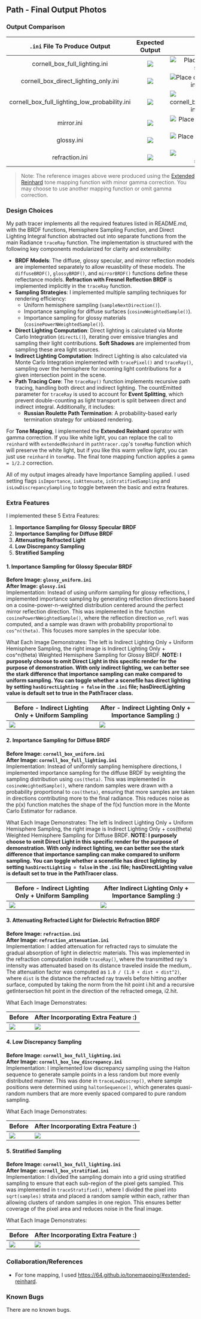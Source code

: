 ## Path - Final Output Photos


### Output Comparison

| `.ini` File To Produce Output | Expected Output | My Code's Output |
| :---------------------------------------: | :--------------------------------------------------: | :-------------------------------------------------: |
| cornell_box_full_lighting.ini |  ![](example-scenes/ground_truth/final/cornell_box_full_lighting.png) | ![Place cornell_box_full_lighting.png in student_outputs/final folder](student_outputs/final/cornell_box_full_lighting.png) |
| cornell_box_direct_lighting_only.ini |  ![](example-scenes/ground_truth/final/cornell_box_direct_lighting_only.png) | ![Place cornell_box_direct_lighting_only.png in student_outputs/final folder](student_outputs/final/cornell_box_direct_lighting_only.png) |
| cornell_box_full_lighting_low_probability.ini |  ![](example-scenes/ground_truth/final/cornell_box_full_lighting_low_probability.png) | ![Place cornell_box_full_lighting_low_probability.png in student_outputs/final folder](student_outputs/final/cornell_box_full_lighting_low_probability.png) |
| mirror.ini |  ![](example-scenes/ground_truth/final/mirror.png) | ![Place mirror.png in student_outputs/final folder](student_outputs/final/mirror.png) |
| glossy.ini |  ![](example-scenes/ground_truth/final/glossy.png) | ![Place glossy.png in student_outputs/final folder](student_outputs/final/glossy.png) |
| refraction.ini |  ![](example-scenes/ground_truth/final/refraction.png) | ![Place refraction.png in student_outputs/final folder](student_outputs/final/refraction.png) |

> Note: The reference images above were produced using the [Extended Reinhard](https://64.github.io/tonemapping/#extended-reinhard) tone mapping function with minor gamma correction. You may choose to use another mapping function or omit gamma correction.

### Design Choices
My path tracer implements all the required features listed in README.md, with the BRDF functions, Hemisphere Sampling Function, and Direct Lighting Integral function abstracted out into separate functions from the main Radiance `traceRay` function. The implementation is structured with the following key components modularized for clarity and extensibility:

- **BRDF Models**: The diffuse, glossy specular, and mirror reflection models are implemented separately to allow reuasbility of these models. The `diffuseBRDF()`, `glossyBRDF()`, and `mirrorBRDF()` functions define these reflectance models. **Refraction with Fresnel Reflection BRDF** is implemented implicitly in the `traceRay` function.
- **Sampling Strategies**: I implemented multiple sampling techniques for rendering efficiency:
  - Uniform hemisphere sampling (`sampleNextDirection()`).
  - Importance sampling for diffuse surfaces (`cosineWeightedSample()`).
  - Importance sampling for glossy materials (`cosinePowerNWeightedSample()`).
- **Direct Lighting Computation**: Direct lighting is calculated via Monte Carlo Integration (`directL()`), iterating over emissive triangles and sampling their light contributions. **Soft Shadows** are implemented from sampling these area light sources.
- **Indirect Lighting Computation**: Indirect Lighting is also calculated via Monte Carlo Integration implemented with `tracePixel()` and `traceRay()`, sampling over the hemisphere for incoming light contributions for a given intersection point in the scene.
- **Path Tracing Core**: The `traceRay()` function implements recursive path tracing, handling both direct and indirect lighting. The countEmitted parameter for `traceRay` is used to account for **Event Splitting**, which prevent double-counting as light transport is split between direct and indirect integral. Additionally, it includes:
  - **Russian Roulette Path Termination**: A probability-based early termination strategy for unbiased rendering.

For **Tone Mapping**, I implemented the **Extended Reinhard** operator with gamma correction. If you like white light, you can replace the call to `reinhard` with `extendedReinhard` in `pathtracer.cpp`'s `toneMap` function which will preserve the white light, but if you like this warm yellow light, you can just use `reinhard` in `toneMap`. The final tone mapping function applies a `gamma = 1/2.2` correction.

All of my output images already have Importance Sampling applied. I used setting flags `isImportance`, `isAttenuate`, `isStratifiedSampling` and `isLowDiscrepancySampling` to toggle between the basic and extra features.

### Extra Features
I implemented these 5 Extra Features:
1. **Importance Sampling for Glossy Specular BRDF**
2. **Importance Sampling for Diffuse BRDF**
3. **Attenuating Refracted Light**
4. **Low Discrepancy Sampling**
5. **Stratified Sampling**

#### **1. Importance Sampling for Glossy Specular BRDF**
**Before Image: `glossy_uniform.ini`**  
**After Image: `glossy.ini`**  
Implementation:  Instead of using uniform sampling for glossy reflections, I implemented importance sampling by generating reflection directions based on a cosine-power-n-weighted distribution centered around the perfect mirror reflection direction. This was implemented in the function `cosinePowerNWeightedSample()`, where the reflection direction `wo_refl` was computed, and a sample was drawn with probability proportional to `cos^n(theta)`. This focuses more samples in the specular lobe.

What Each Image Demonstrates:  The left is Indirect Lighting Only + Uniform Hemisphere Sampling, the right image is Indirect Lighting Only + cos^n(theta) Weighted Hemisphere Sampling for Glossy BRDF. 
**NOTE: I purposely choose to omit Direct Light in this specific render for the purpose of demonstration. With only indirect lighting, we can better see the stark difference that importance sampling can make compared to uniform sampling. You can toggle whether a scenefile has direct lighting by setting `hasDirectLighting = false` in the `.ini` file; hasDirectLighting value is default set to true in the PathTracer class.**

| Before - Indirect Lighting Only + Uniform Sampling | After - Indirect Lighting Only + Importance Sampling :) |
|--------|--------------------------------------|
| ![](student_outputs/final/glossy_indirectUniform.png) | ![](student_outputs/final/glossy_indirectImportance.png) |

#### **2. Importance Sampling for Diffuse BRDF**
**Before Image: `cornell_box_uniform.ini`**  
**After Image: `cornell_box_full_lighting.ini`**  
Implementation: Instead of uniformly sampling hemisphere directions, I implemented importance sampling for the diffuse BRDF by weighting the sampling distribution using `cos(theta)`. This was implemented in `cosineWeightedSample()`, where random samples were drawn with a probability proportional to `cos(theta)`, ensuring that more samples are taken in directions contributing more to the final radiance. This reduces noise as the p(x) function matches the shape of the f(x) function more in the Monte Carlo Estimator for radiance.

What Each Image Demonstrates: The left is Indirect Lighting Only + Uniform Hemisphere Sampling, the right image is Indirect Lighting Only + cos(theta) Weighted Hemisphere Sampling for Diffuse BRDF. 
**NOTE: I purposely choose to omit Direct Light in this specific render for the purpose of demonstration. With only indirect lighting, we can better see the stark difference that importance sampling can make compared to uniform sampling. You can toggle whether a scenefile has direct lighting by setting `hasDirectLighting = false` in the `.ini` file; hasDirectLighting value is default set to true in the PathTracer class.**



| Before - Indirect Lighting Only + Uniform Sampling | After Indirect Lighting Only + Importance Sampling :) |
|--------|--------------------------------------|
| ![](student_outputs/final/cornell_box_indirectUniform.png) | ![](student_outputs/final/cornell_box_indirectImportance.png) |

#### **3. Attenuating Refracted Light for Dielectric Refraction BRDF**
**Before Image: `refraction.ini`**  
**After Image: `refraction_attenuation.ini`**  
Implementation: I added attenuation for refracted rays to simulate the gradual absorption of light in dielectric materials. This was implemented in the refraction computation inside `traceRay()`, where the transmitted ray's intensity was attenuated based on its distance traveled inside the medium,. The attenuation factor was computed as `1.0 / (1.0 + dist + dist^2)`, where `dist` is the distance the refracted ray travels before hitting another surface, computed by taking the norm from the hit point i.hit and a recursive getIntersection hit point in the direction of the refracted omega, i2.hit.

What Each Image Demonstrates: 

| Before | After Incorporating Extra Feature :) |
|--------|--------------------------------------|
| ![](student_outputs/final/refraction.png) | ![](student_outputs/final/refraction_attenuation.png) |

#### **4. Low Discrepancy Sampling**
**Before Image: `cornell_box_full_lighting.ini`**  
**After Image: `cornell_box_low_discrepancy.ini`**  
Implementation: I implemented low discrepancy sampling using the Halton sequence to generate sample points in a less random but more evenly distributed manner. This was done in `traceLowDiscrep()`, where sample positions were determined using `haltonSequence()`, which generates quasi-random numbers that are more evenly spaced compared to pure random sampling.

What Each Image Demonstrates:



| Before | After Incorporating Extra Feature :) |
|--------|--------------------------------------|
| ![](student_outputs/final/cornell_box_full_lighting.png) | ![](student_outputs/final/cornell_box_low_discrepancy.png) |

#### **5. Stratified Sampling**
**Before Image: `cornell_box_full_lighting.ini`**  
**After Image: `cornell_box_stratified.ini`**  
Implementation: I divided the sampling domain into a grid using stratified sampling to ensure that each sub-region of the pixel gets sampled. This was implemented in `traceStratified()`, where I divided the pixel into `sqrt(samples)` strata and placed a random sample within each, rather than allowing clusters of random samples in one region. This ensures better coverage of the pixel area and reduces noise in the final image.

What Each Image Demonstrates:


| Before | After Incorporating Extra Feature :) |
|--------|--------------------------------------|
| ![](student_outputs/final/cornell_box_full_lighting.png) | ![](student_outputs/final/cornell_box_stratified.png) |

### Collaboration/References
- For tone mapping, I used https://64.github.io/tonemapping/#extended-reinhard. 

### Known Bugs
There are no known bugs.

